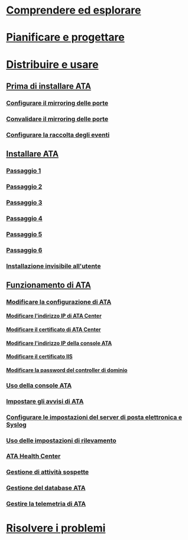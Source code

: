 # [Comprendere ed esplorare](/advanced-threat-analytics/understand-explore/what-is-ata)
# [Pianificare e progettare](/advanced-threat-analytics/plan-design/ata-capacity-planning)
# [Distribuire e usare](install-ata.md)
## [Prima di installare ATA](preinstall-ata.md)
### [Configurare il mirroring delle porte](configure-port-mirroring.md)
### [Convalidare il mirroring delle porte](validate-port-mirroring.md)
### [Configurare la raccolta degli eventi](configure-event-collection.md)
## [Installare ATA](install-ata.md)
### [Passaggio 1](install-ata-step1.md)
### [Passaggio 2](install-ata-step2.md)
### [Passaggio 3](install-ata-step3.md)
### [Passaggio 4](install-ata-step4.md)
### [Passaggio 5](install-ata-step5.md)
### [Passaggio 6](install-ata-step6.md)
### [Installazione invisibile all'utente](ata-silent-installation.md)
## [Funzionamento di ATA](operate-ata.md)
### [Modificare la configurazione di ATA](modifying-ata-configuration.md)
#### [Modificare l'indirizzo IP di ATA Center](modifying-ata-config-centerip.md)
#### [Modificare il certificato di ATA Center](modifying-ata-config-centercert.md)
#### [Modificare l'indirizzo IP della console ATA](modifying-ata-config-consoleip.md)
#### [Modificare il certificato IIS](modifying-ata-config-iiscert.md)
#### [Modificare la password del controller di dominio](modifying-ata-config-dcpassword.md)
### [Uso della console ATA](working-with-ata-console.md)
### [Impostare gli avvisi di ATA](setting-ata-alerts.md)
### [Configurare le impostazioni del server di posta elettronica e Syslog](setting-syslog-email-server-settings.md)
### [Uso delle impostazioni di rilevamento](working-with-detection-settings.md)
### [ATA Health Center](ata-health-center.md)
### [Gestione di attività sospette](working-with-suspicious-activities.md)
### [Gestione del database ATA](ata-database-management.md)
### [Gestire la telemetria di ATA](manage-telemetry-settings.md)
# [Risolvere i problemi](/advanced-threat-analytics/troubleshoot/troubleshooting-ata-using-logs)


<!--HONumber=May16_HO4-->


